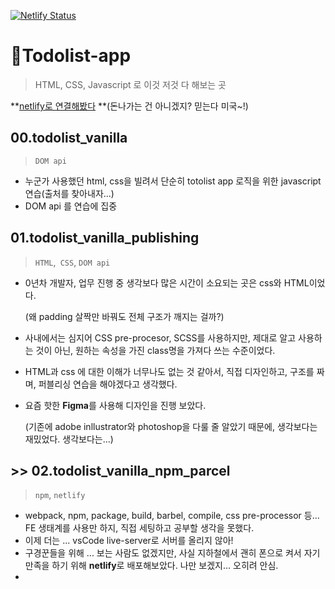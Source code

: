 [![Netlify Status](https://api.netlify.com/api/v1/badges/cdb6931f-dbbb-4989-91e2-2793aff8acdb/deploy-status)](https://app.netlify.com/sites/todolist-vanilla/deploys)

# **📒Todolist-app**

> HTML, CSS, Javascript 로 이것 저것 다 해보는 곳



**[netlify로 연결해봤다](https://todolist-vanilla.netlify.app/) **(돈나가는 건 아니겠지? 믿는다 미국~!)



## **00.todolist_vanilla**

> `DOM api`

- 누군가 사용했던 html, css을 빌려서 단순히 totolist app 로직을 위한 javascript 연습(출처를 찾아내자...)
- DOM api 를 연습에 집중

## **01.todolist_vanilla_publishing**

> `HTML`,` CSS`, `DOM api`

- 0년차 개발자, 업무 진행 중 생각보다 많은 시간이 소요되는 곳은 css와  HTML이었다.

  (왜 padding 살짝만 바꿔도 전체 구조가 깨지는 걸까?)

- 사내에서는 심지어 CSS pre-procesor, SCSS를 사용하지만, 제대로 알고 사용하는 것이 아닌, 원하는 속성을 가진 class명을 가져다 쓰는 수준이었다.

- HTML과 css 에 대한 이해가 너무나도 없는 것 같아서, 직접 디자인하고, 구조를 짜며, 퍼블리싱 연습을 해야겠다고 생각했다.

- 요즘 핫한 **Figma**를 사용해 디자인을 진행 보았다.

  (기존에 adobe inllustrator와 photoshop을 다룰 줄 알았기 때문에, 생각보다는 재밌었다. 생각보다는...)

## **>> 02.todolist_vanilla_npm_parcel**

> `npm`, `netlify`

- webpack, npm, package, build, barbel, compile, css pre-processor 등...  FE 생태계를 사용만 하지, 직접 세팅하고 공부할 생각을 못했다.
- 이제 더는 ... vsCode live-server로 서버를 올리지 않아! 
- 구경꾼들을 위해 ... 보는 사람도 없겠지만, 사실 지하철에서 괜히 폰으로 켜서 자기만족을 하기 위해 **netlify**로 배포해보았다. 나만 보겠지... 오히려 안심.
- 